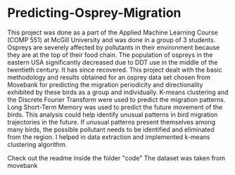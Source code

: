 # Predicting-Osprey-Migration
This project was done as a part of the Applied Machine Learning Course (COMP 551) at McGill University and was done in a group of 3 students. Ospreys are severely affected by pollutants in their environment because they are at the top of their food chain. The population of ospreys in the eastern USA significantly decreased due to DDT use in the middle of the twentieth century. It has since recovered. This project dealt with the basic methodology and results obtained for an osprey data set chosen from Movebank for predicting the migration periodicity and directionality exhibited by these birds as a group and individually. K-means clustering and the Discrete Fourier Transform were used to predict the migration patterns. Long Short-Term Memory was used to predict the future movement of the birds. This analysis could help identify unusual patterns in bird migration trajectories in the future. If unusual patterns present themselves among many birds, the possible pollutant needs to be identified and eliminated from the region. I helped in data extraction and implemented k-means clustering algorithm.

Check out the readme inside the folder "code"
The dataset was taken from movebank
